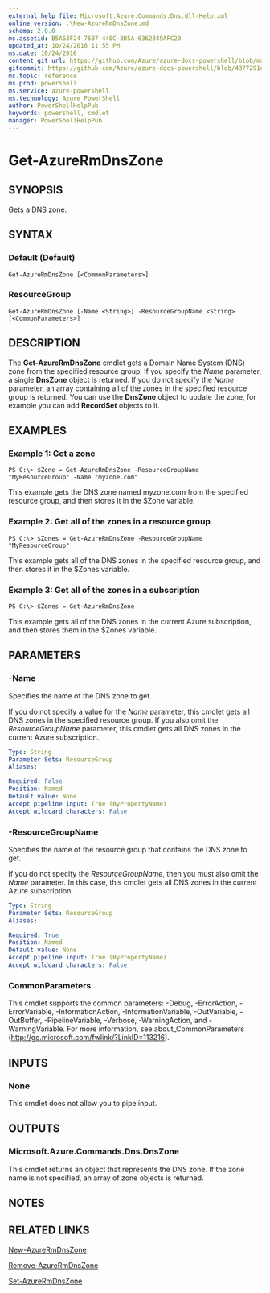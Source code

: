 ```yaml
---
external help file: Microsoft.Azure.Commands.Dns.dll-Help.xml
online version: .\New-AzureRmDnsZone.md
schema: 2.0.0
ms.assetid: B5A63F24-76B7-440C-8D5A-6362849AFC20
updated_at: 10/24/2016 11:55 PM
ms.date: 10/24/2016
content_git_url: https://github.com/Azure/azure-docs-powershell/blob/master/azureps-cmdlets-docs/ResourceManager/AzureRM.DNS/v2.1.0/Get-AzureRmDnsZone.md
gitcommit: https://github.com/Azure/azure-docs-powershell/blob/4377291ee360e58e2c1c5d644155daf6a0279055/azureps-cmdlets-docs/ResourceManager/AzureRM.DNS/v2.1.0/Get-AzureRmDnsZone.md
ms.topic: reference
ms.prod: powershell
ms.service: azure-powershell
ms.technology: Azure PowerShell
author: PowerShellHelpPub
keywords: powershell, cmdlet
manager: PowerShellHelpPub
---
```


# Get-AzureRmDnsZone

## SYNOPSIS
Gets a DNS zone.

## SYNTAX

### Default (Default)
```
Get-AzureRmDnsZone [<CommonParameters>]
```

### ResourceGroup
```
Get-AzureRmDnsZone [-Name <String>] -ResourceGroupName <String> [<CommonParameters>]
```

## DESCRIPTION
The **Get-AzureRmDnsZone** cmdlet gets a Domain Name System (DNS) zone from the specified resource group.
If you specify the *Name* parameter, a single **DnsZone** object is returned.
If you do not specify the *Name* parameter, an array containing all of the zones in the specified resource group is returned.
You can use the **DnsZone** object to update the zone, for example you can add **RecordSet** objects to it.

## EXAMPLES

### Example 1: Get a zone
```
PS C:\> $Zone = Get-AzureRmDnsZone -ResourceGroupName "MyResourceGroup" -Name "myzone.com"
```

This example gets the DNS zone named myzone.com from the specified resource group, and then stores it in the $Zone variable.

### Example 2: Get all of the zones in a resource group
```
PS C:\> $Zones = Get-AzureRmDnsZone -ResourceGroupName "MyResourceGroup"
```

This example gets all of the DNS zones in the specified resource group, and then stores it in the $Zones variable.

### Example 3: Get all of the zones in a subscription
```
PS C:\> $Zones = Get-AzureRmDnsZone
```

This example gets all of the DNS zones in the current Azure subscription, and then stores them in the $Zones variable.

## PARAMETERS

### -Name
Specifies the name of the DNS zone to get.

If you do not specify a value for the *Name* parameter, this cmdlet gets all DNS zones in the specified resource group.
If you also omit the *ResourceGroupName* parameter, this cmdlet gets all DNS zones in the current Azure subscription.

```yaml
Type: String
Parameter Sets: ResourceGroup
Aliases: 

Required: False
Position: Named
Default value: None
Accept pipeline input: True (ByPropertyName)
Accept wildcard characters: False
```

### -ResourceGroupName
Specifies the name of the resource group that contains the DNS zone to get.

If you do not specify the *ResourceGroupName*, then you must also omit the *Name* parameter.
In this case, this cmdlet gets all DNS zones in the current Azure subscription.

```yaml
Type: String
Parameter Sets: ResourceGroup
Aliases: 

Required: True
Position: Named
Default value: None
Accept pipeline input: True (ByPropertyName)
Accept wildcard characters: False
```

### CommonParameters
This cmdlet supports the common parameters: -Debug, -ErrorAction, -ErrorVariable, -InformationAction, -InformationVariable, -OutVariable, -OutBuffer, -PipelineVariable, -Verbose, -WarningAction, and -WarningVariable. For more information, see about_CommonParameters (http://go.microsoft.com/fwlink/?LinkID=113216).

## INPUTS

### None
This cmdlet does not allow you to pipe input.

## OUTPUTS

### Microsoft.Azure.Commands.Dns.DnsZone
This cmdlet returns an object that represents the DNS zone.
If the zone name is not specified, an array of zone objects is returned.

## NOTES

## RELATED LINKS

[New-AzureRmDnsZone](./New-AzureRmDnsZone.md)

[Remove-AzureRmDnsZone](./Remove-AzureRmDnsZone.md)

[Set-AzureRmDnsZone](./Set-AzureRmDnsZone.md)


